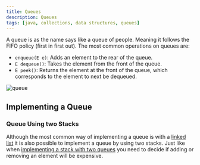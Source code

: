 ```yaml
---
title: Queues
description: Queues
tags: [java, collections, data structures, queues]
---
```


A queue is as the name says like a queue of people. Meaning it follows the FIFO policy (first in first out). The most common operations on queues are:

- `enqueue(E e)`: Adds an element to the rear of the queue.
- `E dequeue()`: Takes the element from the front of the queue.
- `E peek()`: Returns the element at the front of the queue, which corresponds to the element to next be dequeued.

![queue](/img/programming/queue.png)

## Implementing a Queue

### Queue Using two Stacks

Although the most common way of implementing a queue is with a [linked list](./linkedLists) it is also possible to implement a queue by using two stacks. Just like when [implementing a stack with two queues](./stacks#stack-using-two-queues) you need to decide if adding or removing an element will be expensive.
